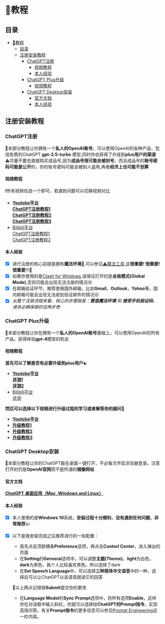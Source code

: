 # 📝教程

## 目录
- [📝教程](#教程)
  - [目录](#目录)
  - [注册安装教程](#注册安装教程)
    - [ChatGPT注册](#chatgpt注册)
      - [视频教程](#视频教程)
      - [本人经验](#本人经验)
    - [ChatGPT Plus升级](#chatgpt-plus升级)
      - [视频教程](#视频教程-1)
    - [ChatGPT Desktop安装](#chatgpt-desktop安装)
      - [官方文档](#官方文档)
      - [本人经验](#本人经验-1)

## 注册安装教程
### ChatGPT注册
🎈本部分教程让你拥有一个**私人的OpenAI账号**，可以使用OpenAI的各种产品，包括免费的ChatGPT **gpt-3.5-turbo** 模型,同时你也获得了升级到**plus用户的渠道**  
⚠尽量不要去直接购买成品号,因为**成品号很可能会被封号**，而且成品号的**账号密码可能是公开**的，你的账号密码可能会被别人盗用,再者**经济上也可能不划算**  
#### 视频教程
❗所有视频任选一个即可，若遇到问题可以切换视频对比  
* **[Youtobe平台](https://www.youtube.com/)**  
**[ChatGPT注册教程1](https://www.youtube.com/watch?v=NWJeRBMpsx8&t=612s)**    
**[ChatGPT注册教程2](https://www.youtube.com/watch?v=kNVOKKLgQRQ)**  
**[ChatGPT注册教程3](https://www.youtube.com/watch?v=ceN1Sly-QuI)**  
* [Bilibili平台](https://www.bilibili.com/)  
[ChatGPT注册教程1](https://www.bilibili.com/video/BV13A41167om/?spm_id_from=333.337.search-card.all.click)    
[ChatGPT注册教程2](https://www.bilibili.com/video/BV1YM4y1D7bs/?spm_id_from=333.337.search-card.all.click)    

#### 本人经验
- [x] 进行注册的核心前提是拥有**魔法环境**👀,可以参见[⚠魔法工具](https://github.com/MossDream/Powerful-Tools-Instruction/tree/main/VPN),这**很重要! 很重要! 很重要**!!!💖
- [x] 如果你使用的是[Clash for Windows](https://github.com/MossDream/Powerful-Tools-Instruction/tree/main/VPN/Clash%20for%20Windows),请保证打开的是**全局模式(Global Mode)**,否则可能会出现无法注册的情况😢
- [x] 在邮箱验证环节，推荐使用国外邮箱，比如**Gmail**，**Outlook**，**Yahoo**等，国内邮箱可能会出现无法收到验证邮件的情况😒
- [x] *从整个注册流程来看，核心的步骤就是：**营造魔法环境** 和 **接受手机验证码**，请务必确保做好这两步😎*

### ChatGPT Plus升级
🎈本部分教程让你在拥有一个**私人的OpenAI账号**基础上，可以使用OpenAI的所有产品，获得体验**gpt-4**模型的机会
#### 视频教程
**首先可以了解是否有必要升级到plus用户**☯  
* **[Youtobe平台](https://www.youtube.com/)**  
**[评测1](https://www.youtube.com/watch?v=EuU8dPTPmDw)**  
**[评测2](https://www.youtube.com/watch?v=h8GEbEMFG3s)**  
* [Bilibili平台](https://www.bilibili.com/)  
[评测](https://www.bilibili.com/video/BV1dT411q7ek/?spm_id_from=333.337.search-card.all.click)  

**然后可以选择以下视频进行升级过程的学习或者解答你的疑问**👀
* **[Youtobe平台](https://www.youtube.com/)**
* **[升级教程1](https://www.youtube.com/watch?v=9zQmwBknYaU)**
* **[升级教程2](https://www.youtube.com/watch?v=UBbD7SJx_js)**
* **[升级教程3](https://www.youtube.com/watch?v=trtnE0Clcis)**

### ChatGPT Desktop安装
🎈本部分教程让你的ChatGPT能在桌面一键打开，不必每次开启浏览器登录。注意打开的仍是**OpenAI官网**而不是所谓的**镜像网站** 
#### 官方文档
**[ChatGPT 桌面应用（Mac, Windows and Linux）](https://github.com/lencx/ChatGPT/blob/main/README-ZH_CN.md)**  

#### 本人经验
- [x] 本人使用的是**Windows 10**系统，**安装过程十分顺利**，**没有遇到任何问题**，**非常推荐**👍
- [x] 以下是我安装完成之后推荐进行的一些配置：
     * 首先点击顶部横条**Preference**选项，再点击**Contorl Center**，进入弹出的页面
     * 在**Setting**的**Gerneral**选项中，可以调整**主题(Theme)**，**light**为白色，**dark**为黑色，我个人比较喜欢黑色，所以选择了dark
     * 在**Set Speech Language**中，可以选择**三种简体中文语音**中的一种，选择后可以让ChatGPT以该语音朗读它的回答
     
     🎁以上两点记得按**Submit**提交你的更改  
     
     * 在**Language Model**的**Sync Prompt**选项中，将所有选项**Enable**，这样你在对话框中输入斜杠，你就可以选择给**ChatGPT的Prompt指令**，实现高效问答。有关**Prompt指令**的更多信息可以参见[Prompt Engineering](#prompt-engineering)这一栏内容。


